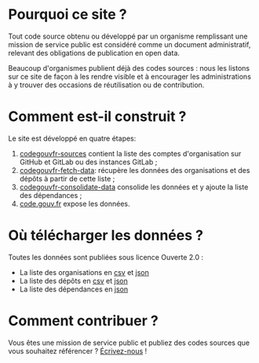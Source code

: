 # Pourquoi ce site ?

Tout code source obtenu ou développé par un organisme remplissant une
mission de service public est considéré comme un document
administratif, relevant des obligations de publication en open data.

Beaucoup d'organismes publient déjà des codes sources : nous les
listons sur ce site de façon à les rendre visible et à encourager les
administrations à y trouver des occasions de réutilisation ou de
contribution.

# Comment est-il construit ?

Le site est développé en quatre étapes:

1. [codegouvfr-sources](https://git.sr.ht/~etalab/codegouvfr-sources) contient la liste des comptes d'organisation sur GitHub et GitLab ou des instances GitLab ;
2. [codegouvfr-fetch-data](https://git.sr.ht/~etalab/codegouvfr-fetch-data):
   récupère les données des organisations et des dépôts à partir de
   cette liste ;
3. [codegouvfr-consolidate-data](https://git.sr.ht/~etalab/codegouvfr-consolidate-data)
   consolide les données et y ajoute la liste des dépendances ;
4. [code.gouv.fr](https://git.sr.ht/~etalab/code.gouv.fr) expose les données.

# Où télécharger les données ?

Toutes les données sont publiées sous licence Ouverte 2.0 :

- La liste des organisations en [csv](/data/organizations/csv/all.csv) et [json](/data/organizations/json/all.json)
- La liste des dépôts en [csv](/data/repositories/csv/all.csv) et [json](/data/repositories/json/all.json)
- La liste des dépendances en [json](/data/deps.json)

# Comment contribuer ?

Vous êtes une mission de service public et publiez des codes
sources que vous souhaitez référencer ?  [Écrivez-nous](mailto:logiciels-libres@data.gouv.fr) !
